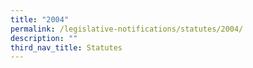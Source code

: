 ```yaml
---
title: "2004"
permalink: /legislative-notifications/statutes/2004/
description: ""
third_nav_title: Statutes
---
```

